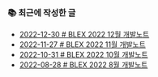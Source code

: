 ### 📚 최근에 작성한 글

<!-- BLEX:START -->
- [2022-12-30 # BLEX 2022 12월 개발노트](https://blex.me/@baealex/blex-2022-12%EC%9B%94-%EA%B0%9C%EB%B0%9C%EB%85%B8%ED%8A%B8)
- [2022-11-27 # BLEX 2022 11월 개발노트](https://blex.me/@baealex/blex-2022-11%EC%9B%94-%EA%B0%9C%EB%B0%9C%EB%85%B8%ED%8A%B8)
- [2022-10-31 # BLEX 2022 10월 개발노트](https://blex.me/@baealex/blex-10%EC%9B%94-%EA%B0%9C%EB%B0%9C%EB%85%B8%ED%8A%B8)
- [2022-08-28 # BLEX 2022 8월 개발노트](https://blex.me/@baealex/blex-2022-8%EC%9B%94-%EA%B0%9C%EB%B0%9C%EB%85%B8%ED%8A%B8)<!-- BLEX:END -->

<!-- YOUTUBE:START --><!-- YOUTUBE:END -->
